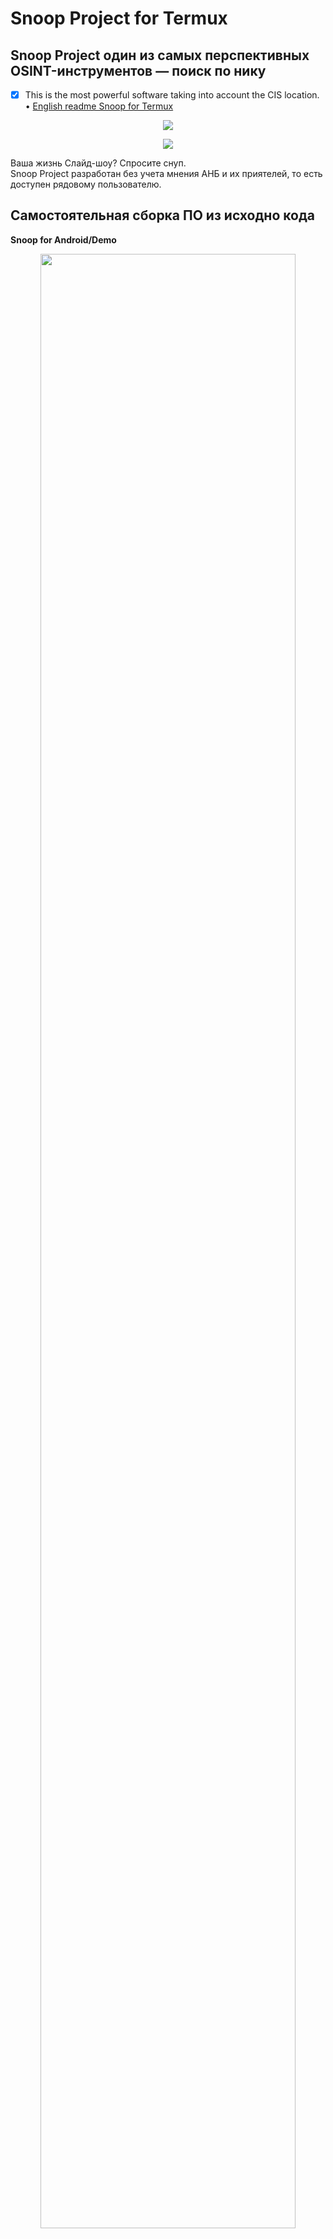 Snoop Project for Termux
========================

## Snoop Project один из самых перспективных OSINT-инструментов — поиск по нику
- [X] This is the most powerful software taking into account the CIS location.  
• [English readme Snoop for Termux](https://github.com/snooppr/snoop/blob/master/README_android.en.md "Please feel free to improve the translation of this page.")  

<p align="center">  
  <img src="https://raw.githubusercontent.com/snooppr/snoop/master/images/Snoop_2android.png" />  
</p>  

<p align="center">  
  <img src="https://raw.githubusercontent.com/snooppr/snoop/master/images/snoopandroid.png" />  
</p>  

Ваша жизнь Слайд-шоу? Спросите снуп.  
Snoop Project разработан без учета мнения АНБ и их приятелей, то есть доступен рядовому пользователю.  

## Самостоятельная сборка ПО из исходно кода  
**Snoop for Android/Demo**  
<p align="center">  
  <img src="https://raw.githubusercontent.com/snooppr/snoop/master/images/Snoop_termux.plugins.png" width="90%" />  
</p>  

**Self-build software from source**  
**Native Installation**  

Установить [Termux](https://f-droid.org/ru/packages/com.termux/ "Termux с F-Droid, на GP Termux больше не обновляется!")  
```
# ПРИМЕЧАНИЕ_1!: если у пользователя ошибки при $ 'pkg update', например из-за цензуры в стране,
# и/или из-за того, что Termux давно не обновлялся на устройстве пользователя,
# то удаление/установка Termux-приложения не поможет,
# т.к. после удаления старые репозитории остаются на устройстве пользователя, решение:
$ termux-change-repo 
# и выбрать получение обновлений (для всех репо) из другого зеркала-репозитория.

# Войти в домашнюю папку Termux (т.е. просто открыть Termux)
$ termux-setup-storage
$ pwd #/data/data/com.termux/files/home # дефолтный/домашний каталог

# Установить python3 и зависимости
$ apt update && pkg upgrade && pkg install python libcrypt libxml2 libxslt git
$ pip install --upgrade pip

# Клонировать репозиторий
$ git clone https://github.com/snooppr/snoop

# Войти в рабочий каталог Snoop
$ cd ~/snoop
# Установить зависимости 'requirements.txt'
$ python3 -m pip install -r requirements.txt


# Опционально↓
# Чтобы расширить вывод терминала в Termux (по умолчанию 2к строк отображение в CLI), например, 
# отображение всей БД опции '--list-all [1/2]'
# добавить строку 'terminal-transcript-rows=10000' в файл '~/.termux/termux.properties'
# (крайне полезная опция доступна в Termux v0.114+). 
# Перезапустить Termux.  

# Пользователь также может запустить snoop по команде 'snoop' из любого места в CLI, создав alias.  
$ cd && echo "alias snoop='cd && cd snoop && python snoop.py'" >> .bashrc && bash  

# Пользователь также может выполнить быструю проверку интересующего его сайта по БД,  
# не используя опцию "--list-all", используя команду "snoopcheck"  
$ cd && echo "alias snoopcheck='cd && cd snoop && echo 2 | python snoop.py --list-all | grep -i'" >> .bashrc && bash  

# ПРИМЕЧАНИЕ_2!: Snoop довольно умён и может автоматически открывать результаты поиска во внешнем веб-браузере:  
$ cd && pkg install termux-tools; echo 'allow-external-apps=true' >>.termux/termux.properties  
# перезапустить Termux.  
# По окончанию поиска работы snoop на запрос выбора, "чем открыть результаты поиска" выбрать дефолтный/системный HTMLviewer.  

# ПРИМЕЧАНИЕ_3!: после отключения РФ от Лондонской точки обмена интернет-трафиком скорость поиска Snoop
# (возможно и у других поставщиков связи) на мобильных операторах Мегафон/Yota упала в ~2 раза.
```
ПРИМЕЧАНИЕ_4!: если у пользователя Android ущербный (то есть 12+) и ломает Termux, читайте инструкцию по решению проблемы [здесь](https://github.com/agnostic-apollo/Android-Docs/blob/master/en/docs/apps/processes/phantom-cached-and-empty-processes.md#how-to-disable-the-phantom-processes-killing).  
ПРИМЕЧАНИЕ_5!: поддерживаются старые пропатченные python версии 3.7-3.10 из [termux_tur repo](https://github.com/termux-user-repository/tur/tree/master/tur).  

<p align="center">  
  <img src="https://raw.githubusercontent.com/snooppr/snoop/master/images/snoop_alias.gif" width="40%" />  
</p>  


## Using
```
usage: python snoop.py [search arguments...] nickname
or
usage: python snoop.py [service arguments | plugins arguments]

$ python snoop.py --help

Справка

optional arguments:
  -h, --help            show this help message and exit

service arguments:
  --version, -V         About: вывод на печать версий:: OS; Snoop;
                        Python и Лицензии
  --list-all, -l        Вывести на печать детальную информацию о базе
                        данных Snoop
  --donate, -d          Пожертвовать на развитие Snoop Project-а,
                        получить/приобрести Snoop full version
  --autoclean, -a       Удалить все отчеты, очистить кэш
  --update, -U          Обновить Snoop

plugins arguments:
  --module, -m          OSINT поиск: задействовать различные плагины
                        Snoop:: IP/GEO/YANDEX

search arguments:
  nickname              Никнейм разыскиваемого пользователя.
                        Поддерживается поиск одновременно нескольких имен.
                        Ник, содержащий в своем имени пробел, заключается в
                        кавычки
  --web-base, -w        Подключиться для поиска 'nickname' к
                        динамично-обновляемой web_БД (4600+ сайтов)
  --site , -s <site_name> 
                        Указать имя сайта из БД '--list-all'. Поиск
                        'nickname' на одном указанном ресурсе, допустимо
                        использовать опцию '-s' несколько раз
  --exclude , -e <country_code> 
                        Исключить из поиска выбранный регион,
                        допустимо использовать опцию '-e' несколько раз,
                        например, '-e RU -e WR' исключить из поиска Россию и
                        Мир
  --include , -i <country_code> 
                        Включить в поиск только выбранный регион,
                        допустимо использовать опцию '-i' несколько раз,
                        например, '-i US -i UA' поиск по США и Украине
  --time-out , -t <digit> 
                        Установить выделение макс.времени на ожидание
                        ответа от сервера (секунды). Влияет на
                        продолжительность поиска. Влияет на 'Timeout ошибки'.
                        Вкл. эту опцию необходимо при медленном интернет
                        соединении (по умолчанию 9с)
  --country-sort, -c    Печать и запись результатов по странам, а не
                        по алфавиту
  --no-func, -n         ✓Монохромный терминал, не использовать цвета
                        в url ✓Запретить открытие web browser-а ✓Отключить
                        вывод на печать флагов стран ✓Отключить индикацию и
                        статус прогресса
  --found-print, -f     Выводить на печать только найденные аккаунты
  --verbose, -v         Во время поиска 'nickname' выводить на печать
                        подробную вербализацию
  --userlist , -u <file> 
                        Указать файл со списком user-ов. Snoop
                        интеллектуально обработает данные и предоставит
                        доп.отчеты
  --save-page, -S       Сохранять найденные странички пользователей в
                        локальные html-файлы, медленный режим
  --pool , -p <digit>   Отключить автооптимизацию и задать вручную
                        ускорение поиска от 1 до 300 макс. рабочих
                        потоков/процессов. По умолчанию используется
                        персональная предельная граница ЭВМ в Quick-режиме, в
                        остальных режимах используется предельная граница
                        слабых ПК. Слишком низкое или высокое значение может
                        существенно замедлить работу ПО. ~Расчетное
                        оптимальное значение для данного устройства см. блок
                        'snoop info' параметр 'Recommended pool' опция
                        [--version/-V]. Данную опцию рекомендуется
                        использовать 1) если пользователь имеет многоядерное
                        устройство 2) не желает использовать Quick-режим
                        [--quick/-q] 3) намеревается ускорить поиск, например,
                        в режиме с опцией [--found-print/-f']. Опция
                        персональна и способна разогнать поиск в Snoop full
                        version до огромных скоростей
  --quick, -q           Быстрый и агрессивный режим поиска. Не
                        обрабатывает повторно сбойные ресурсы, вследствие чего
                        ускоряется поиск, но и немного повышается Bad_raw.
                        Quick-режим подстраивается под мощность ПК, не выводит
                        промежуточные результаты на печать, эффективен и
                        предназначен для Snoop full version
```


**Example**
```
# Для поиска только одного пользователя:
$ python3 snoop.py username1
# Или, например, кириллица поддерживается:
$ python3 snoop.py олеся
# Для поиска имени, содержащего пробел:
$ python3 snoop.py "ivan ivanov"
$ python3 snoop.py ivan_ivanov
$ python3 snoop.py ivan-ivanov

# Для поиска одного и более юзеров:
$ python3 snoop.py username1 username2 username3 username4

# Поиск множества юзеров — сортировка вывода результатов по странам;
# избежание длительных зависаний на сайтах (чаще 'мёртвая зона' зависит от вашего ip-адреса);
# выводить на печать только найденные аккаунты; сохранять странички найденных
# аккаунтов локально; указать файл со списком разыскиваемых аккаунтов;
# подключиться для поиска к расширяемой и обновляемой web-base Snoop:
$ python3 snoop.py -с -t 9 -f -S -u ~/file.txt -w

# Поиск двух username на двух ресурсах:
$ python snoop.py -s habr -s lichess chikamaria irina

# Получить Snoop full version:
$ python snoop.py --donate
```
**'ctrl + c'** — прервать поиск (остановить корректно ПО).  

Найденные учетные записи будут храниться в '/storage/emulated/0/snoop/results/nicknames/*{txt|csv|html}'.  
csv открывать в *office, разделитель полей **запятая**.  

Уничтожить **все** результаты поиска — удалить каталог '~/snoop/results'.  
или ```python snoop.py --autoclean```

```
# Обновляйте Snoop для тестирования новых функций в ПО:
$ python3 snoop.py --update y #Требуется установка Git.
```

**An example snoop for android**  
<p align="center">  
  <img src="https://raw.githubusercontent.com/snooppr/snoop/master/images/Android%20snoop_run.gif" width="40%" />  
</p>  

 • **27 января 2022г. сжатие репозитория.**
